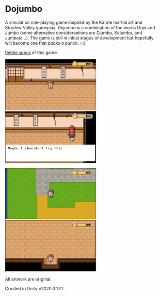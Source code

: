 # Dojumbo

A simulation role-playing game inspired by the Karate martial art and Stardew Valley gameplay. Dojumbo is a combination of the words Dojo and Jumbo (some alternative considersations are Djumbo, Kajumbo, and Jumbojo...). The game is still in initial stages of development but hopefully will become one that *packs a punch*. >:)

[feeble specs](https://docs.google.com/document/d/1kad4ooyZrvR2SZwIvPR1mPnIEqmeU5fdMZGYoK9nKcQ/edit?usp=sharing) of this game

<p align="left">
    <img width="300" src="Screenshots/screen1.png"> &emsp;
    <img width="300" src="Screenshots/screen2.png">
</p>
<p align="left">
    <img width="300" src="Screenshots/screen3.png"> &emsp;
    <img width="300" src="Screenshots/screen4.png">
</p>

All artwork are original.

Created in Unity v2020.3.17f1.
